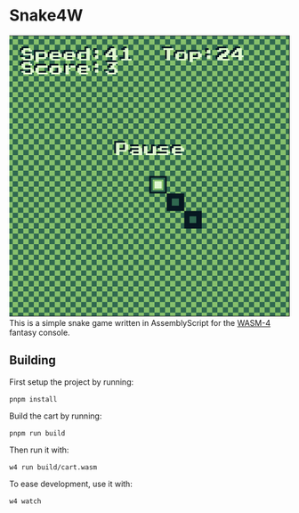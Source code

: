 # Snake4W

![ScreenShot](./docs/screenshot.png)
\
This is a simple snake game written in AssemblyScript for the [WASM-4](https://wasm4.org) fantasy console.

## Building

First setup the project by running:

```shell
pnpm install
```

Build the cart by running:

```shell
pnpm run build
```

Then run it with:

```shell
w4 run build/cart.wasm
```

To ease development, use it with:

```shell
w4 watch
```